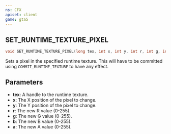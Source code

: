 ```yaml
---
ns: CFX
apiset: client
game: gta5
---
```

## SET_RUNTIME_TEXTURE_PIXEL

```c
void SET_RUNTIME_TEXTURE_PIXEL(long tex, int x, int y, int r, int g, int b, int a);
```

Sets a pixel in the specified runtime texture. This will have to be committed using `COMMIT_RUNTIME_TEXTURE` to have any effect.

## Parameters
* **tex**: A handle to the runtime texture.
* **x**: The X position of the pixel to change.
* **y**: The Y position of the pixel to change.
* **r**: The new R value (0-255).
* **g**: The new G value (0-255).
* **b**: The new B value (0-255).
* **a**: The new A value (0-255).

